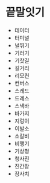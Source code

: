 # 끝말잇기

* 데이터
* 터미널
* 널뛰기
* 기러기
* 기찻길
* 길거리
* 리모컨
* 컨버스
* 스레드
* 드레스
* 스낵바
* 바가지
* 지렁이
* 이발소
* 소갈비
* 비행기
* 기상청
* 청사진
* 진간장
* 장사치